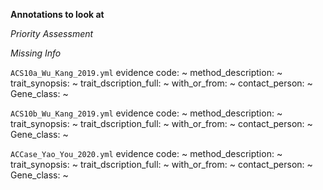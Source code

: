**Annotations to look at**

*Priority Assessment*



*Missing Info*

```ACS10a_Wu_Kang_2019.yml```
evidence code: ~
method_description: ~
trait_synopsis: ~
trait_dscription_full: ~
with_or_from: ~
contact_person: ~
Gene_class: ~

```ACS10b_Wu_Kang_2019.yml```
evidence code: ~
method_description: ~
trait_synopsis: ~
trait_dscription_full: ~
with_or_from: ~
contact_person: ~
Gene_class: ~

```ACCase_Yao_You_2020.yml```
evidence code: ~
method_description: ~
trait_synopsis: ~
trait_dscription_full: ~
with_or_from: ~
contact_person: ~
Gene_class: ~